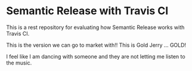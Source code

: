 # Semantic Release with Travis CI

This is a rest repository for evaluating how Semantic Release works with Travis CI.

This is the version we can go to market with!! This is Gold Jerry ... GOLD!

I feel like I am dancing with someone and they are not letting me listen to the music.
